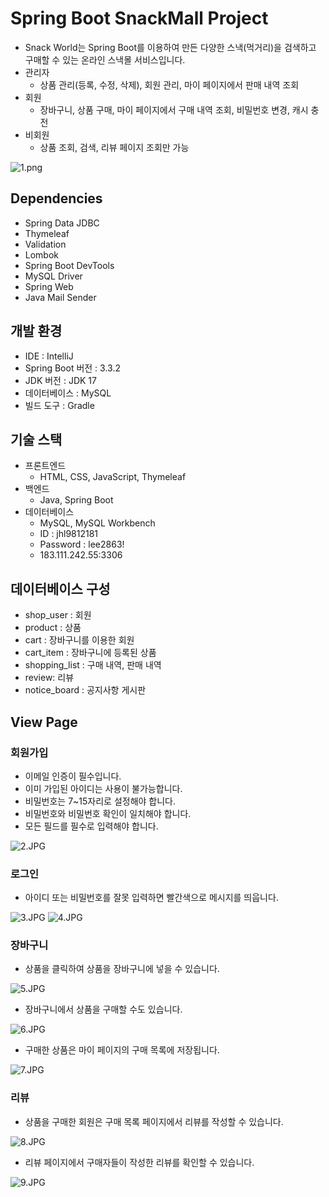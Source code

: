 # Spring Boot SnackMall Project

- Snack World는 Spring Boot를 이용하여 만든 다양한 스낵(먹거리)을 검색하고 구매할 수 있는 온라인 스낵몰 서비스입니다.
- 관리자
  - 상품 관리(등록, 수정, 삭제), 회원 관리, 마이 페이지에서 판매 내역 조회
- 회원
  - 장바구니, 상품 구매, 마이 페이지에서 구매 내역 조회, 비밀번호 변경, 캐시 충전
- 비회원
  - 상품 조회, 검색, 리뷰 페이지 조회만 가능

![1.png](https://github.com/ljh1234a/Snackmall/blob/main/1.png)
 
## Dependencies
- Spring Data JDBC
- Thymeleaf
- Validation
- Lombok
- Spring Boot DevTools
- MySQL Driver
- Spring Web
- Java Mail Sender

## 개발 환경
- IDE : IntelliJ
- Spring Boot 버전 : 3.3.2
- JDK 버전 : JDK 17
- 데이터베이스 : MySQL
- 빌드 도구 : Gradle

## 기술 스택
- 프론트엔드
  - HTML, CSS, JavaScript, Thymeleaf
- 백엔드
  - Java, Spring Boot
- 데이터베이스
  - MySQL, MySQL Workbench
  - ID : jhl9812181
  - Password : lee2863!
  - 183.111.242.55:3306

## 데이터베이스 구성
- shop_user : 회원
- product : 상품
- cart : 장바구니를 이용한 회원
- cart_item : 장바구니에 등록된 상품
- shopping_list : 구매 내역, 판매 내역
- review: 리뷰
- notice_board : 공지사항 게시판

## View Page
### 회원가입
- 이메일 인증이 필수입니다.
- 이미 가입된 아이디는 사용이 불가능합니다.
- 비밀번호는 7~15자리로 설정해야 합니다.
- 비밀번호와 비밀번호 확인이 일치해야 합니다.
- 모든 필드를 필수로 입력해야 합니다.
    
![2.JPG](https://github.com/ljh1234a/Snackmall/blob/main/2.JPG)

### 로그인
- 아이디 또는 비밀번호를 잘못 입력하면 빨간색으로 메시지를 띄웁니다.
    
![3.JPG](https://github.com/ljh1234a/Snackmall/blob/main/3.JPG)
![4.JPG](https://github.com/ljh1234a/Snackmall/blob/main/4.JPG)

### 장바구니
- 상품을 클릭하여 상품을 장바구니에 넣을 수 있습니다.
  
![5.JPG](https://github.com/ljh1234a/Snackmall/blob/main/5.JPG)

- 장바구니에서 상품을 구매할 수도 있습니다.
  
![6.JPG](https://github.com/ljh1234a/Snackmall/blob/main/6.JPG)

- 구매한 상품은 마이 페이지의 구매 목록에 저장됩니다.
  
![7.JPG](https://github.com/ljh1234a/Snackmall/blob/main/7.JPG)

### 리뷰
- 상품을 구매한 회원은 구매 목록 페이지에서 리뷰를 작성할 수 있습니다.
  
![8.JPG](https://github.com/ljh1234a/Snackmall/blob/main/8.JPG)

- 리뷰 페이지에서 구매자들이 작성한 리뷰를 확인할 수 있습니다.

![9.JPG](https://github.com/ljh1234a/Snackmall/blob/main/9.JPG)
